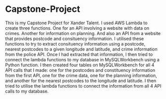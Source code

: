 # Capstone-Project
This is my Capstone Project for Xander Talent. I used AWS Lambda to create three functions. One for an API involving a website with data on crimes. Another for information on planning. And also an API from a website that provides postcode and consituency information. I utilised these functions to try to extract consituency information using a postcode, nearest postcodes to a given longitude and latitude, and crime information from the police API. Once I had extracted that information, I then tried to connect the lambda functions to my database in MySQLWorkbench using a Python function. I then created four tables on MySQLWorkbench for all 4 API calls that I made: one for the postcodes and constituency information from the first API, one for the crime data, one for the planning information, and another for the nearest postcodes to the longitude and latitude. I then tried to utilise the lambda functions to connect the information from all 4 API calls to my database. 
